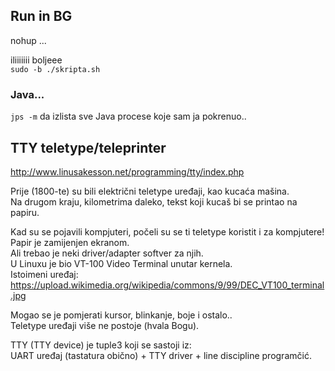 


## Run in BG

nohup ...

iliiiiiii boljeee  
`sudo -b ./skripta.sh`


### Java...
`jps -m` da izlista sve Java procese koje sam ja pokrenuo..

## TTY teletype/teleprinter
http://www.linusakesson.net/programming/tty/index.php

Prije (1800-te) su bili električni teletype uređaji, kao kucaća mašina.  
Na drugom kraju, kilometrima daleko, tekst koji kucaš bi se printao na papiru.

Kad su se pojavili kompjuteri, počeli su se ti teletype koristit i za kompjutere!  
Papir je zamijenjen ekranom.  
Ali trebao je neki driver/adapter softver za njih.  
U Linuxu je bio VT-100 Video Terminal unutar kernela.  
Istoimeni uređaj: https://upload.wikimedia.org/wikipedia/commons/9/99/DEC_VT100_terminal.jpg

Mogao se je pomjerati kursor, blinkanje, boje i ostalo..  
Teletype uređaji više ne postoje (hvala Bogu).


TTY (TTY device) je tuple3 koji se sastoji iz:  
UART uređaj (tastatura obično) + TTY driver + line discipline programčić.


